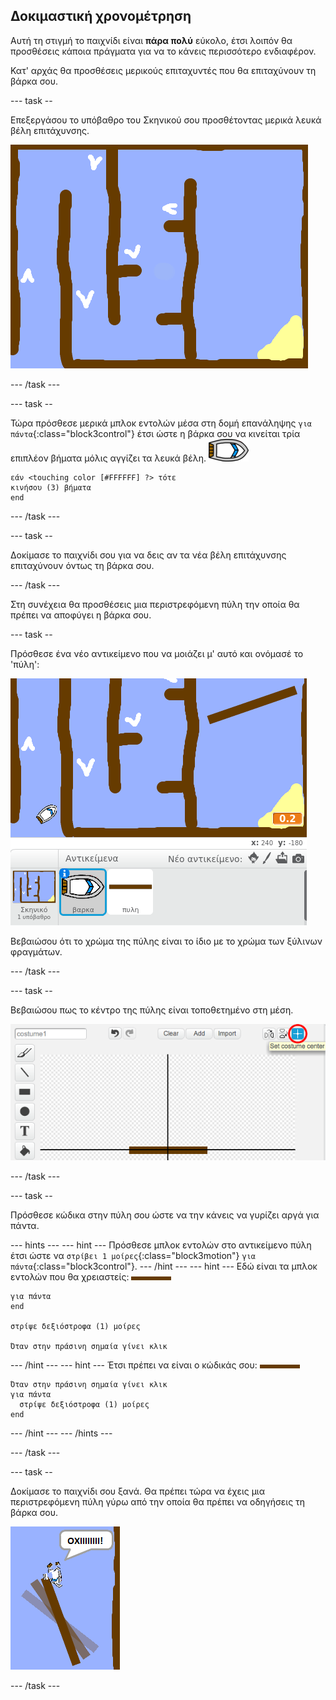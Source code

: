 ## Δοκιμαστική χρονομέτρηση

Αυτή τη στιγμή το παιχνίδι είναι **πάρα πολύ** εύκολο, έτσι λοιπόν θα προσθέσεις κάποια πράγματα για να το κάνεις περισσότερο ενδιαφέρον.

Κατ' αρχάς θα προσθέσεις μερικούς επιταχυντές που θα επιταχύνουν τη βάρκα σου.

\--- task --

Επεξεργάσου το υπόβαθρο του Σκηνικού σου προσθέτοντας μερικά λευκά βέλη επιτάχυνσης.

![screenshot](images/boat-boost.png)

\--- /task \---

\--- task --

Τώρα πρόσθεσε μερικά μπλοκ εντολών μέσα στη δομή επανάληψης `για πάντα`{:class="block3control"} έτσι ώστε η βάρκα σου να κινείται τρία επιπλέον βήματα μόλις αγγίζει τα λευκά βέλη. ![αντικείμενο βάρκα](images/boat_resize.png)

```blocks3
εάν <touching color [#FFFFFF] ?> τότε
κινήσου (3) βήματα
end
```

\--- /task \---

\--- task --

Δοκίμασε το παιχνίδι σου για να δεις αν τα νέα βέλη επιτάχυνσης επιταχύνουν όντως τη βάρκα σου.

\--- /task \---

Στη συνέχεια θα προσθέσεις μια περιστρεφόμενη πύλη την οποία θα πρέπει να αποφύγει η βάρκα σου.

\--- task --

Πρόσθεσε ένα νέο αντικείμενο που να μοιάζει μ' αυτό και ονόμασέ το 'πύλη':

![screenshot](images/boat-gate.png)

Βεβαιώσου ότι το χρώμα της πύλης είναι το ίδιο με το χρώμα των ξύλινων φραγμάτων.

\--- /task \---

\--- task --

Βεβαιώσου πως το κέντρο της πύλης είναι τοποθετημένο στη μέση.

![screenshot](images/boat-center.png)

\--- /task \---

\--- task --

Πρόσθεσε κώδικα στην πύλη σου ώστε να την κάνεις να γυρίζει αργά για πάντα.

\--- hints \--- \--- hint \--- Πρόσθεσε μπλοκ εντολών στο αντικείμενο πύλη έτσι ώστε να `στρίβει 1 μοίρες`{:class="block3motion"} `για πάντα`{:class="block3control"}. \--- /hint \--- \--- hint \--- Εδώ είναι τα μπλοκ εντολών που θα χρειαστείς: ![πύλη](images/gate.png)

```blocks3
για πάντα
end

στρίψε δεξιόστροφα (1) μοίρες

Όταν στην πράσινη σημαία γίνει κλικ
```

\--- /hint \--- \--- hint \--- Έτσι πρέπει να είναι ο κώδικάς σου: ![πύλη](images/gate.png)

```blocks3
Όταν στην πράσινη σημαία γίνει κλικ
για πάντα 
  στρίψε δεξιόστροφα (1) μοίρες
end
```

\--- /hint \--- \--- /hints \---

\--- /task \---

\--- task --

Δοκίμασε το παιχνίδι σου ξανά. Θα πρέπει τώρα να έχεις μια περιστρεφόμενη πύλη γύρω από την οποία θα πρέπει να οδηγήσεις τη βάρκα σου.

![screenshot](images/boat-gate-test.png)

\--- /task \---